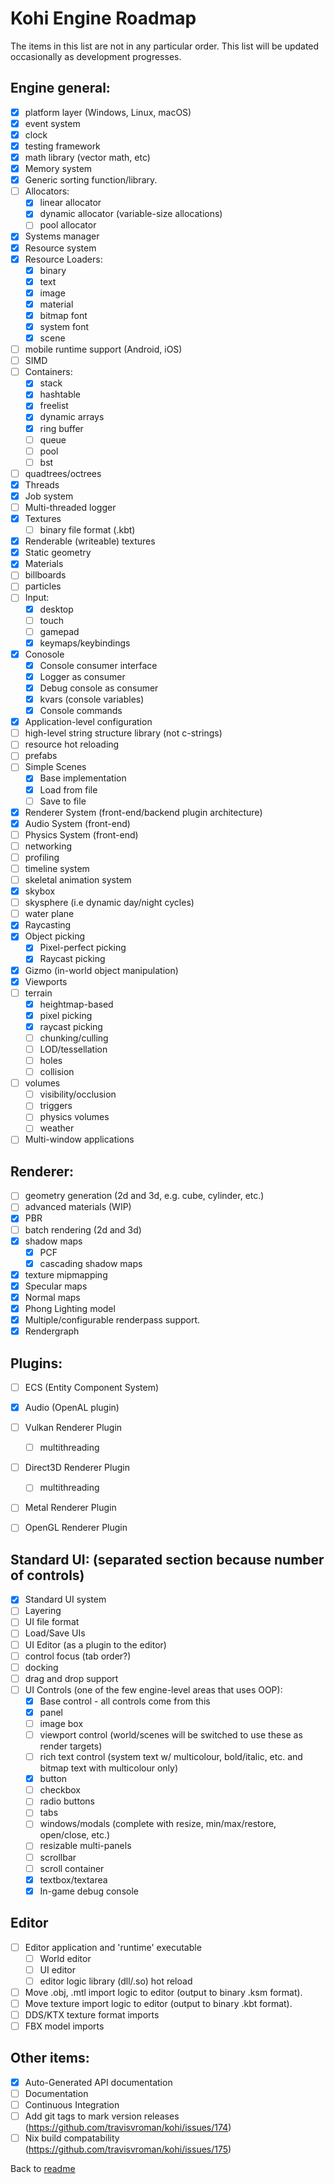 # Kohi Engine Roadmap 
The items in this list are not in any particular order. This list will be updated occasionally as development progresses.

## Engine general:
- [x] platform layer (Windows, Linux, macOS)
- [x] event system
- [x] clock
- [x] testing framework
- [x] math library (vector math, etc)
- [x] Memory system 
- [x] Generic sorting function/library.
- [ ] Allocators:
  - [x] linear allocator
  - [x] dynamic allocator (variable-size allocations)
  - [ ] pool allocator
- [x] Systems manager
- [x] Resource system 
- [x] Resource Loaders:
  - [x] binary
  - [x] text
  - [x] image
  - [x] material 
  - [x] bitmap font 
  - [x] system font 
  - [x] scene
- [ ] mobile runtime support (Android, iOS)
- [ ] SIMD
- [ ] Containers:
  - [x] stack
  - [x] hashtable
  - [x] freelist
  - [x] dynamic arrays  
  - [x] ring buffer
  - [ ] queue 
  - [ ] pool 
  - [ ] bst
- [ ] quadtrees/octrees
- [x] Threads 
- [x] Job system
- [ ] Multi-threaded logger
- [x] Textures 
  - [ ] binary file format (.kbt)
- [x] Renderable (writeable) textures 
- [x] Static geometry 
- [x] Materials 
- [ ] billboards
- [ ] particles
- [ ] Input:
  - [x] desktop
  - [ ] touch
  - [ ] gamepad
  - [x] keymaps/keybindings
- [x] Conosole
  - [x] Console consumer interface
  - [x] Logger as consumer
  - [x] Debug console as consumer 
  - [x] kvars (console variables)
  - [x] Console commands
- [x] Application-level configuration
- [ ] high-level string structure library (not c-strings)
- [ ] resource hot reloading
- [ ] prefabs
- [ ] Simple Scenes
  - [x] Base implementation
  - [x] Load from file 
  - [ ] Save to file
- [x] Renderer System (front-end/backend plugin architecture)
- [x] Audio System (front-end)
- [ ] Physics System (front-end)
- [ ] networking
- [ ] profiling
- [ ] timeline system
- [ ] skeletal animation system
- [x] skybox
- [ ] skysphere (i.e dynamic day/night cycles)
- [ ] water plane
- [x] Raycasting
- [x] Object picking 
  - [x] Pixel-perfect picking 
  - [x] Raycast picking
- [x] Gizmo (in-world object manipulation)
- [x] Viewports
- [ ] terrain
  - [x] heightmap-based
  - [x] pixel picking
  - [x] raycast picking 
  - [ ] chunking/culling
  - [ ] LOD/tessellation
  - [ ] holes
  - [ ] collision
- [ ] volumes 
  - [ ] visibility/occlusion
  - [ ] triggers 
  - [ ] physics volumes 
  - [ ] weather
- [ ] Multi-window applications

## Renderer:
- [ ] geometry generation (2d and 3d, e.g. cube, cylinder, etc.)
- [ ] advanced materials (WIP)
- [x] PBR
- [ ] batch rendering (2d and 3d)
- [x] shadow maps
  - [x] PCF
  - [x] cascading shadow maps
- [x] texture mipmapping
- [x] Specular maps 
- [x] Normal maps 
- [x] Phong Lighting model 
- [x] Multiple/configurable renderpass support.
- [x] Rendergraph

## Plugins:
 - [ ] ECS (Entity Component System)
 - [x] Audio (OpenAL plugin)
 - [ ] Vulkan Renderer Plugin
   - [ ] multithreading
 - [ ] Direct3D Renderer Plugin 
   - [ ] multithreading
 - [ ] Metal Renderer Plugin 
 - [ ] OpenGL Renderer Plugin 


## Standard UI: (separated section because number of controls)
- [x] Standard UI system
- [ ] Layering
- [ ] UI file format
- [ ] Load/Save UIs
- [ ] UI Editor (as a plugin to the editor)
- [ ] control focus (tab order?)
- [ ] docking
- [ ] drag and drop support
- [ ] UI Controls (one of the few engine-level areas that uses OOP):
  * [x] Base control - all controls come from this
  * [x] panel
  * [ ] image box
  * [ ] viewport control (world/scenes will be switched to use these as render targets)
  * [ ] rich text control (system text w/ multicolour, bold/italic, etc. and bitmap text with multicolour only)
  * [x] button
  * [ ] checkbox
  * [ ] radio buttons
  * [ ] tabs
  * [ ] windows/modals (complete with resize, min/max/restore, open/close, etc.)
  * [ ] resizable multi-panels
  * [ ] scrollbar
  * [ ] scroll container
  * [x] textbox/textarea
  * [x] In-game debug console

## Editor 
- [ ] Editor application and 'runtime' executable
  - [ ] World editor
  - [ ] UI editor
  - [ ] editor logic library (dll/.so) hot reload
- [ ] Move .obj, .mtl import logic to editor (output to binary .ksm format).
- [ ] Move texture import logic to editor (output to binary .kbt format).
- [ ] DDS/KTX texture format imports
- [ ] FBX model imports 

## Other items:
- [x] Auto-Generated API documentation
- [ ] Documentation
- [ ] Continuous Integration
- [ ] Add git tags to mark version releases (https://github.com/travisvroman/kohi/issues/174)
- [ ] Nix build compatability (https://github.com/travisvroman/kohi/issues/175)

Back to [readme](readme.md) 
